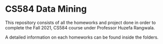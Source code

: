 # CS584 Data Mining

This repository consists of all the homeworks and project done in order to complete the Fall 2021, CS584 course under Professor Huzefa Rangwala.

A detailed information on each homeworks can be found inside the folders.
